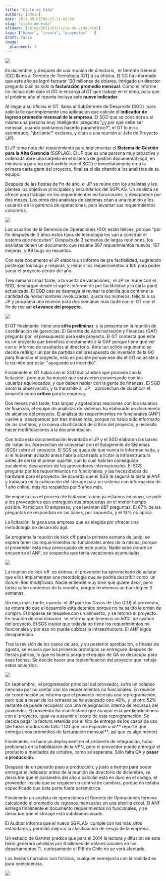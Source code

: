 ```yaml
---
title: "Ciclo de Vida"
authors: [admin]
date: 2011-05-01T08:25:11-03:00
slug: "ciclo-de-vida"
aliases: [/blog/2011/01/ciclo-de-vida.html]
tags: ["humor", "ironía", "proyectos"   ]
draft: false
image:
  placement: 3
---
```


![](laptop_at_meeting_table.jpg)

Es diciembre, y después de una reunión de directorio,  el Gerente General
(GG) llama al Gerente de Tecnología (GT) a su oficina. El GG ha
informado que este año se logró facturar 120 millones de dolares.
Intrigado un director pregunta cuál ha sido la **facturación promedio
mensual**. Como el informe no incluía este dato el GG le encarga al GT
que trabaje en el tema, para que el próximo año el reporte incluya este
**nuevo indicador**.

Al llegar a su oficina el GT  llama al SubGerente de Desarrollo (SGD)
 para solicitarle que implemente una aplicación que calcule el
**indicador de ingreso promedio mensual de la empresa**. El SGD que se
considera a si mismo una persona muy inteligente  pregunta "¿y por qué
debe ser mensual, cuando podríamos hacerlo paramétrico?", el GT lo mira
asombrado, "¡brillante!" exclama, y citan a una reunión al Jefe de
Proyecto (JP).

El JP toma nota del requerimiento para implementar el **Sistema de
Gestión para la Alta Gerencia** (SGPLAG). El JP que es una persona muy
proactiva y ordenada abre una carpeta en el sistema de gestión
documental (sgd, en minúscula para no confundirlo con el SGD) e
inmediatamente crea la primera carta gantt del proyecto, finaliza el día
citando a los analistas de su equipo.

Después de las fiestas de fin de año, el JP se reúne con los analistas y
les plantea los objetivos principales y secundarios del SGPLAG. Un
analista se ofrece para trabajar en los requerimientos no funcionales, y
desaparece por dos meses. Los otros dos analistas de sistemas citan a
una reunión a los usuarios de la gerencia de operaciones, para levantar
sus requerimientos concretos.

![](workaholic.jpg)

Los usuarios de la Gerencia de Operaciones (GO) están felices, porque
"por fin después de 3 años estos tipos de tecnología les van a
construir el sistema que necesitan". Después de 3 semanas de largas
reuniones, los analistas tienen un documento que resume 367
requerimientos nuevos, 167 mejoras, y 89 bugs no resueltos.

Con este documento el JP elabora un informe de pre factibilidad,
sugiriendo postergar los bugs y mejoras, y reducir los requerimientos a
100 para poder sacar el proyecto dentro del año.

Tres semanas más tarde, a la vuelta de vacaciones,  el JP se reúne con
el SGD, descargan desde el sgd el informe de pre factibilidad y la carta
gantt actualizada. El SGD casi se desmaya al revisar la planilla que
contiene la cantidad de horas hombres involucradas, ajusta los números,
felicita a su JP y programa una reunión para dos semanas más tarde con
el GT con el fin de revisar **el avance del proyecto**.

![](to-dolist.jpg)

El GT finalmente  tiene una **cifra preliminar**, y la presenta en la
reunión de coordinación de gerencias. El Gerente de Administración y
Finanzas (GAF) pregunta por  el presupuesto para este proyecto. El GT
contesta que este es un proyecto que beneficia directamente a la GAF
porque tiene que ver con el informe de resultados al directorio. Ante
tan sólido argumento se decide redirigir un par de partidas del
presupuesto de inversión de la GO para financiar el proyecto, esto es
posible porque ese día el GO no asiste a la reunión por estar "apagando
un incendio".

Finalmente el GT habla con el SGD indicándole que proceda con la
licitación,  pero que ha notado que estuvieron conversando con los
usuarios equivocados, y que deben hablar con la gente de finanzas. El
SGD anota la observación, y la transmite al  JP,   aprovechan de
clasificar el proyecto como **crítico** para la empresa.

Dos meses más tarde, tras largas y agotadoras reuniones con los usuarios
de finanzas, el equipo de analistas de sistemas ha elaborado un
documento de alcance del proyecto. El analista de requerimientos no
funcionales (ANF) vuelve a  desaparecer por tres meses más, porque no
había sido informado de los cambios, y la nueva clasificación de crítico
del proyecto, y necesita hacer modificaciones a la documentación.

Con toda esta documentación levantada el JP y el SGD elaboran las bases
de licitación. Aprovechan de conversar con el Subgerente de Sistemas
(SGS) sobre el  proyecto. El SGS se queja de que nunca le informan nada,
y si le hubieran avisado antes habría alcanzado a licitar la
infraestructura antes de cerrar el primer quarter, con lo cual habrían
conseguido suculentos descuentos de los proveedores internacionales. El
SGS pregunta por los requerimientos no funcionales, y las necesidades de
hardware para el proyecto. Se acuerda que el SGS le seguirá la pista al
ANF y trabajará en la _cubicación_ del storage para un sistema con
información de 1 año online, más los respaldos por 5 años más.

Se empieza con el proceso de licitación, como ya estamos en mayo, se
pide a los proveedores que entreguen sus propuestas en el menor tiempo
posible. Participan 10 empresas, y se levantan 687 preguntas. El 87% de
las preguntas se respondian en las bases, por supuesto, y el 13% no
aplica.

La licitación  la gana una empresa que es elegida por ofrecer una
metodología de desarrollo ágil.

Se programa la reunión de kick off para la primera semana de junio, se
espera tener los requerimientos no funcionales antes de la misma, porque
el proveedor está muy preocupado de este punto. Nadie sabe donde se
encuentra el ANF, se sospecha que tenía vacaciones acumuladas.

![](the-three-stooges-football.jpg)

La reunión de kick off  es exitosa, el proveedor ha aprovechado de
aclarar que ellos implementan una metodología que se podría describir
como  un *Scrum-Ban modificado*. Nadie entiende muy bien que quiere
decir, pero todos salen contentos de la reunión, porque tendremos un
backlog en 2 semanas.

Un mes más  tarde, cuando  el JP pide los Casos de Uso (CU) al
proveedor, se entera de que el desarrollo está detenido porque no ha
salido la orden de compra. El impasse se resuelve con un almuerzo, y se
retoma el proyecto. En reunión de coordinación  se informa que tenemos
un 50%  de avance del proyecto. El SGS insiste que todavía no tiene los
requerimientos no funcionales y por eso no puede cubicar la
infraestructura. El ANF sigue desaparecido.

Tras la revisión de los casos de uso, y su posterior aprobación, a
finales de agosto, se espera que los primeros prototipos se entreguen
después de fiestas patrias, lo que es bueno porque el equipo de QA se
desocupa para esas fechas. Se decide hacer una replanificación del
proyecto que  refleje estos acuerdos.

![](crazy.jpg)

En septiembre,  el programador principal del proveedor, sufre un colapso
nervioso por no contar con los requerimientos no funcionales. En reunión
de coordinación se informa que el proyecto necesita una reprogramación,
pero que a pesar de los retrasos se ha avanzado otro 48%, y  el otro 52%
restante se puede recuperar con una re asignación interna de recursos
del proveedor. El proveedor ha manifestado que aunque está perdiendo
dinero con el proyecto, igual va a asumir el costo de esta
reprogramación. Se decide pagar la factura retenida por el hito de
entrega de los casos de uso (de todos modos sólo falta 1 CU que
corresponde a un*\* reporte que entrega unos promedios de facturación
mensual*\*, así que es algo menor).

Finalmente, se hace un deployment en el ambiente de integración, hubo
problemas en la habilitación de la VPN, pero el proveedor puede entregar
el producto a mediados de octubre, como se esperaba. Sólo falta QA y
**pasar a producción.**

Después de un peleado paso a producción, y justo a tiempo para poder
entregar el indicador antes de la reunión de directorio de diciembre, se
descubre que el parámetro del año a calcular está en duro en el código,
el proveedor insiste que se requiere un control de cambios, porque no
estaba especificado que esta parte fuera paramétrica.

Finalmente un analista de operaciones el Gerente de Operaciones termina
calculando el promedio de ingresos mensuales en una planilla excel. El
ANF entrega finalmente el documento requerimientos no funcionales, y se
descubre que el storage está subdimensionado.

El Auditor informa que el nuevo SGPLAG  cumple con los más altos
estándares y permitió mejorar la clasificación de riesgo de la empresa.

Un estudio de Gartner predice que para el 2014 la lectura y difusión de
este texto generará pérdidas por 6 billones de dólares anuales en los
departamentos TI, curiosamente el PIB de Chile no se verá afectado.

Los hechos narrados son ficticios, cualquier semejanza con la realidad
es pura coincidencia.

![](facepalm.jpg)
